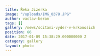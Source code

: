 ```yaml
---
title: Řeka Jizerka
image: "/uploads/IMG_0378.JPG"
author: vaclav-beran
tags: []
gallery: /news/scitani-vyder-v-krkonosich
position: 66
date: 2017-01-09 15:38:29.000000000 Z
category: gallery
layout: photo
---
```

